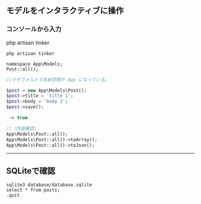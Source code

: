 ## モデルをインタラクティブに操作

### コンソールから入力
php artisan tinker

```
php artisan tinker

namespace App\Models;
Post::all();
```

```php
//※デフォルトで名前空間が App になっている。

$post = new App\Models\Post();
$post->title = 'title 1';
$post->body = 'body 1';
$post->save();

 -> true

//（内容確認）
App\Models\Post::all();
App\Models\Post::all()->toArray();
App\Models\Post::all()->toJson();

```

_________________________________________________________
## SQLiteで確認
```
sqlite3 database/database.sqlite
select * from posts;
.quit
```


